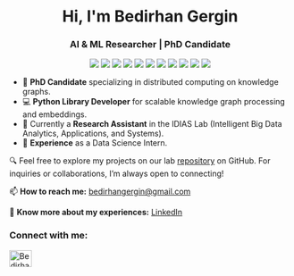 
<h1 align="center">Hi, I'm Bedirhan Gergin</h1>
<h3 align="center">AI & ML Researcher | PhD Candidate</h3>

<p align="center">
  <img src="https://img.shields.io/badge/Python-3776AB?style=for-the-badge&logo=python&logoColor=white" />
  <img src="https://img.shields.io/badge/Pandas-150458?style=for-the-badge&logo=pandas&logoColor=white" />
  <img src="https://img.shields.io/badge/NumPy-013243?style=for-the-badge&logo=numpy&logoColor=white" />
  <img src="https://img.shields.io/badge/SciPy-8CAAE6?style=for-the-badge&logo=scipy&logoColor=white" />
  <img src="https://img.shields.io/badge/Scikit--Learn-F7931E?style=for-the-badge&logo=scikit-learn&logoColor=white" />
  <img src="https://img.shields.io/badge/Spark-E25A1C?style=for-the-badge&logo=apache-spark&logoColor=white" />
  <img src="https://img.shields.io/badge/PySpark-E25A1C?style=for-the-badge&logo=apache-spark&logoColor=white" />
  <img src="https://img.shields.io/badge/MLlib-E25A1C?style=for-the-badge&logo=apache-spark&logoColor=white" />
  <img src="https://img.shields.io/badge/Distributed_Computing-FF6F00?style=for-the-badge&logo=apache-spark&logoColor=white" />
  <img src="https://img.shields.io/badge/Knowledge_Graphs-FFCA28?style=for-the-badge&logo=semantic-web&logoColor=black" />
  <img src="https://img.shields.io/badge/SPARQL-0066CC?style=for-the-badge&logo=w3c&logoColor=white" />

</p>

- 🚀 **PhD Candidate** specializing in distributed computing on knowledge graphs.
- 💻 **Python Library Developer** for scalable knowledge graph processing and embeddings.
- 🌟 Currently a **Research Assistant** in the IDIAS Lab (Intelligent Big Data Analytics, Applications, and Systems).
- 🧠 **Experience** as a Data Science Intern.

🔍 Feel free to explore my projects on our lab [repository](https://github.com/IDIASLab) on GitHub. For inquiries or collaborations, I’m always open to connecting!

📫 **How to reach me:** [bedirhangergin@gmail.com](mailto:bedirhangergin@gmail.com)

📄 **Know more about my experiences:** [LinkedIn](https://www.linkedin.com/in/bedirhangergin)

<h3 align="left">Connect with me:</h3>
<p align="left">
  <a href="https://www.linkedin.com/in/bedirhangergin" target="_blank">
    <img align="center" src="https://raw.githubusercontent.com/rahuldkjain/github-profile-readme-generator/master/src/images/icons/Social/linked-in-alt.svg" alt="Bedirhan Gergin" height="30" width="40" />
  </a>
</p>

